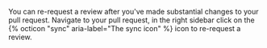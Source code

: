 You can re-request a review after you've made substantial changes to your pull request.
Navigate to your pull request, in the right sidebar click on the {% octicon "sync" aria-label="The sync icon" %} icon to re-request a review.
